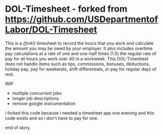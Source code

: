 DOL-Timesheet - forked from https://github.com/USDepartmentofLabor/DOL-Timesheet
=============

This is a *(fork!)* timesheet to record the hours that you work and calculate the amount you may be owed by your employer. It also includes overtime pay calculations at a rate of one and one-half times (1.5) the regular rate of pay for all hours you work over 40 in a workweek. This DOL-Timesheet does not handle items such as tips, commissions, bonuses, deductions, holiday pay, pay for weekends, shift differentials, or pay for regular days of rest.

WIP
- multiple concurrent jobs
- longer job descriptions
- remove google instrumentation

i forked this code because i needed a timesheet app one evening and this code exists and so i don't have to pay for one.

end of story.
